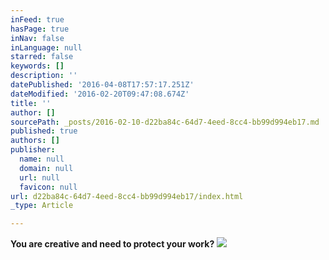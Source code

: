 ```yaml
---
inFeed: true
hasPage: true
inNav: false
inLanguage: null
starred: false
keywords: []
description: ''
datePublished: '2016-04-08T17:57:17.251Z'
dateModified: '2016-02-20T09:47:08.674Z'
title: ''
author: []
sourcePath: _posts/2016-02-10-d22ba84c-64d7-4eed-8cc4-bb99d994eb17.md
published: true
authors: []
publisher:
  name: null
  domain: null
  url: null
  favicon: null
url: d22ba84c-64d7-4eed-8cc4-bb99d994eb17/index.html
_type: Article

---
```

**You are creative and need to protect your work?**
![](https://s3-us-west-2.amazonaws.com/the-grid-img/p/e0ac6e5b96b4b42f432192154c053cb453150f20.jpg)